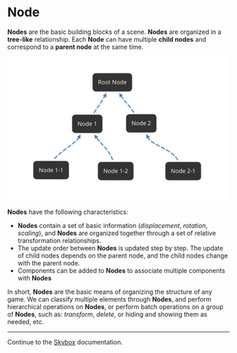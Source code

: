 # Node

__Nodes__ are the basic building blocks of a scene. __Nodes__ are organized in a __tree-like__ relationship. Each __Node__ can have multiple __child nodes__ and correspond to a __parent node__ at the same time.

![nodes](scene/nodes.jpg)

__Nodes__ have the following characteristics:
  - __Nodes__ contain a set of basic information (*displacement*, *rotation*, *scaling*), and __Nodes__ are organized together through a set of relative transformation relationships.
  - The update order between __Nodes__ is updated step by step. The update of child nodes depends on the parent node, and the child nodes change with the parent node.
  - Components can be added to __Nodes__ to associate multiple components with __Nodes__

In short, __Nodes__ are the basic means of organizing the structure of any game. We can classify multiple elements through __Nodes__, and perform hierarchical operations on __Nodes__, or perform batch operations on a group of __Nodes__, such as: *transform*, *delete*, or hiding and showing them as needed, etc.

---

Continue to the [Skybox](skybox.md) documentation.